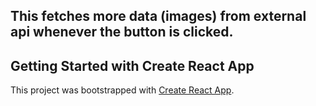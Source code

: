 ## This fetches more data (images) from external api whenever the button is clicked.

 
## Getting Started with Create React App

This project was bootstrapped with [Create React App](https://github.com/facebook/create-react-app).





